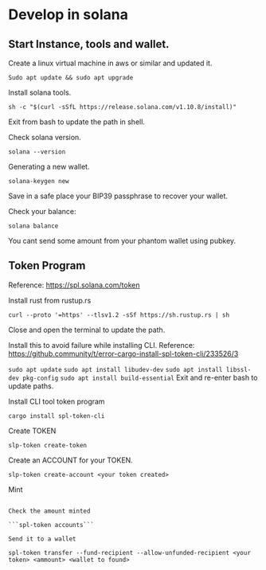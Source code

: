 # Develop in solana

## Start Instance, tools and wallet.

Create a linux virtual machine in aws or similar and updated it.

```Sudo apt update && sudo apt upgrade```

Install solana tools.

```sh -c "$(curl -sSfL https://release.solana.com/v1.10.8/install)"```

Exit from bash to update the path in shell.

Check solana version.

```solana --version```

Generating a new wallet.

```solana-keygen new```

Save in a safe place your BIP39 passphrase to recover your wallet.

Check your balance:

```solana balance```

You cant send some amount from your phantom wallet using pubkey.

## Token Program

Reference: https://spl.solana.com/token

Install rust from rustup.rs

```curl --proto '=https' --tlsv1.2 -sSf https://sh.rustup.rs | sh```

Close and open the terminal to update the path.

Install this to avoid failure while installing CLI.
Reference: https://github.community/t/error-cargo-install-spl-token-cli/233526/3

```sudo apt update```
```sudo apt install libudev-dev```
```sudo apt install libssl-dev pkg-config```
```sudo apt install build-essential```
Exit and re-enter bash to update paths.

Install CLI tool token program

```cargo install spl-token-cli```

Create TOKEN

```slp-token create-token```

Create an ACCOUNT for your TOKEN.

```slp-token create-account <your token created>```

Mint

```spl-token mint <your token> <quantity> <your account>

Check the amount minted

```spl-token accounts```

Send it to a wallet

spl-token transfer --fund-recipient --allow-unfunded-recipient <your token> <ammount> <wallet to found>



